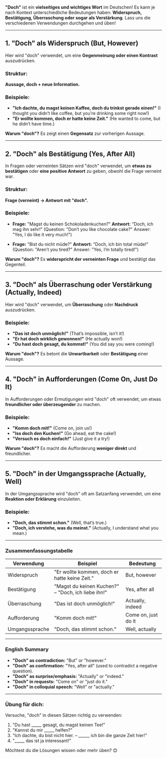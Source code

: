 **"Doch"** ist ein **vielseitiges und wichtiges Wort** im Deutschen! Es kann je nach Kontext unterschiedliche Bedeutungen haben: **Widerspruch, Bestätigung, Überraschung oder sogar als Verstärkung**. Lass uns die verschiedenen Verwendungen durchgehen und üben!

---

## 1. **"Doch" als Widerspruch (But, However)**
Hier wird "doch" verwendet, um eine **Gegenmeinung oder einen Kontrast** auszudrücken.

### Struktur:
**Aussage, doch + neue Information.**

### Beispiele:
- **"Ich dachte, du magst keinen Kaffee, doch du trinkst gerade einen!"**
  (I thought you didn’t like coffee, but you’re drinking some right now!)
- **"Er wollte kommen, doch er hatte keine Zeit."**
  (He wanted to come, but he didn’t have time.)

**Warum "doch"?**
Es zeigt einen **Gegensatz** zur vorherigen Aussage.

---

## 2. **"Doch" als Bestätigung (Yes, After All)**
In Fragen oder verneinten Sätzen wird "doch" verwendet, um **etwas zu bestätigen** oder **eine positive Antwort** zu geben, obwohl die Frage verneint war.

### Struktur:
**Frage (verneint) → Antwort mit "doch".**

### Beispiele:
- **Frage:** "Magst du keinen Schokoladenkuchen?"
  **Antwort:** "Doch, ich mag ihn sehr!"
  (Question: "Don’t you like chocolate cake?"
  Answer: "Yes, I do like it very much!")

- **Frage:** "Bist du nicht müde?"
  **Antwort:** "Doch, ich bin total müde!"
  (Question: "Aren’t you tired?"
  Answer: "Yes, I’m totally tired!")

**Warum "doch"?**
Es **widerspricht der verneinten Frage** und bestätigt das Gegenteil.

---

## 3. **"Doch" als Überraschung oder Verstärkung (Actually, Indeed)**
Hier wird "doch" verwendet, um **Überraschung** oder **Nachdruck** auszudrücken.

### Beispiele:
- **"Das ist doch unmöglich!"**
  (That’s impossible, isn’t it!)
- **"Er hat doch wirklich gewonnen!"**
  (He actually won!)
- **"Du hast doch gesagt, du kommst!"**
  (You did say you were coming!)

**Warum "doch"?**
Es betont die **Unwartbarkeit** oder **Bestätigung** einer Aussage.

---

## 4. **"Doch" in Aufforderungen (Come On, Just Do It)**
In Aufforderungen oder Ermutigungen wird "doch" oft verwendet, um etwas **freundlicher oder überzeugender** zu machen.

### Beispiele:
- **"Komm doch mit!"**
  (Come on, join us!)
- **"Iss doch den Kuchen!"**
  (Go ahead, eat the cake!)
- **"Versuch es doch einfach!"**
  (Just give it a try!)

**Warum "doch"?**
Es macht die Aufforderung **weniger direkt** und freundlicher.

---

## 5. **"Doch" in der Umgangssprache (Actually, Well)**
In der Umgangssprache wird "doch" oft am Satzanfang verwendet, um eine **Reaktion oder Erklärung** einzuleiten.

### Beispiele:
- **"Doch, das stimmt schon."**
  (Well, that’s true.)
- **"Doch, ich verstehe, was du meinst."**
  (Actually, I understand what you mean.)

---

### **Zusammenfassungstabelle**

| Verwendung          | Beispiel                                                                 | Bedeutung                                                                 |
|---------------------|--------------------------------------------------------------------------|---------------------------------------------------------------------------|
| Widerspruch         | "Er wollte kommen, doch er hatte keine Zeit."                          | But, however                                                              |
| Bestätigung         | "Magst du keinen Kuchen?" – "Doch, ich liebe ihn!"                      | Yes, after all                                                            |
| Überraschung        | "Das ist doch unmöglich!"                                                | Actually, indeed                                                         |
| Aufforderung        | "Komm doch mit!"                                                        | Come on, just do it                                                       |
| Umgangssprache      | "Doch, das stimmt schon."                                               | Well, actually                                                            |

---

### **English Summary**
- **"Doch" as contradiction:** "But" or "however."
- **"Doch" as confirmation:** "Yes, after all" (used to contradict a negative question).
- **"Doch" as surprise/emphasis:** "Actually" or "indeed."
- **"Doch" in requests:** "Come on" or "just do it."
- **"Doch" in colloquial speech:** "Well" or "actually."

---

### **Übung für dich:**
Versuche, "doch" in diesen Sätzen richtig zu verwenden:
1. "Du hast _____ gesagt, du magst keinen Tee!"
2. "Kannst du mir _____ helfen?"
3. "Ich dachte, du bist nicht hier. – _____, ich bin die ganze Zeit hier!"
4. "_____ das ist ja interessant!"

Möchtest du die Lösungen wissen oder mehr üben? 😊

